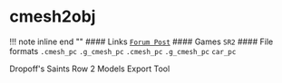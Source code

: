 # cmesh2obj

!!! note inline end ""
    #### Links
    [`Forum Post`](https://www.saintsrowmods.com/forum/threads/saints-row-2-models-export-tool-cmesh-smesh-car.18600/)
    #### Games
    `SR2`
    #### File formats
    `.cmesh_pc`
    `.g_cmesh_pc`
    `.cmesh_pc`
    `.g_cmesh_pc`
    `car_pc`
    

Dropoff's Saints Row 2 Models Export Tool